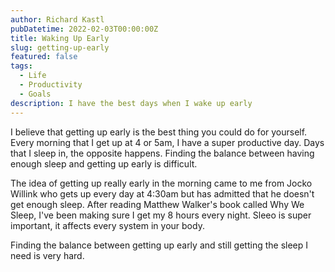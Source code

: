 ```yaml
---
author: Richard Kastl
pubDatetime: 2022-02-03T00:00:00Z
title: Waking Up Early
slug: getting-up-early
featured: false
tags:
  - Life
  - Productivity
  - Goals
description: I have the best days when I wake up early
---
```


I believe that getting up early is the best thing you could do for yourself. Every morning that I get up at 4 or 5am, I have a super productive day. Days that I sleep in, the opposite happens. Finding the balance between having enough sleep and getting up early is difficult.

The idea of getting up really early in the morning came to me from Jocko Willink who gets up every day at 4:30am but has admitted that he doesn't get enough sleep. After reading Matthew Walker's book called Why We Sleep, I've been making sure I get my 8 hours every night. Sleeo is super important, it affects every system in your body.

Finding the balance between getting up early and still getting the sleep I need is very hard.
